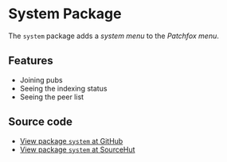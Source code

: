 # System Package

The `system` package adds a _system menu_ to the _Patchfox menu_.

## Features

* Joining pubs
* Seeing the indexing status
* Seeing the peer list

## Source code
* [View package `system` at GitHub](https://github.com/soapdog/patchfox/blob/master/src/packages/system) 
* [View package `system` at SourceHut](https://git.sr.ht/~soapdog/patchfox/tree/master/item/src/packages/system)
